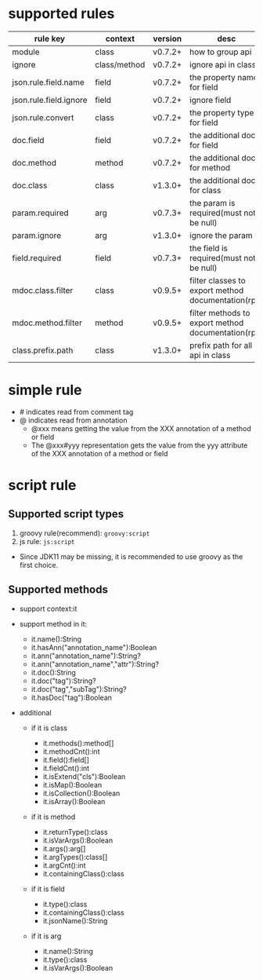 # supported rules

| rule key | context | version | desc | 
| --- | --- | --- | --- |
| module | class | v0.7.2+ | how to group api |
| ignore | class/method | v0.7.2+ | ignore api in class |
| json.rule.field.name | field | v0.7.2+ | the property name for field |
| json.rule.field.ignore | field | v0.7.2+ | ignore field |
| json.rule.convert | class | v0.7.2+ | the property type for field |
| doc.field | field | v0.7.2+ | the additional doc for field |
| doc.method | method | v0.7.2+ | the additional doc for method |
| doc.class | class | v1.3.0+ | the additional doc for class |
| param.required | arg | v0.7.3+ | the param is required(must not be null) |
| param.ignore | arg | v1.3.0+ | ignore the param |
| field.required | field | v0.7.3+ | the field is required(must not be null) |
| mdoc.class.filter | class | v0.9.5+ | filter classes to export method documentation(rpc) |
| mdoc.method.filter | method | v0.9.5+ | filter methods to export method documentation(rpc) |
| class.prefix.path | class | v1.3.0+ | prefix path for all api in class |

# simple rule
- \# indicates read from comment tag
- @ indicates read from annotation
   - @xxx means getting the value from the XXX annotation of a method or field
   - The @xxx#yyy representation gets the value from the yyy attribute of the XXX annotation of a method or field

# script rule

## Supported script types
1. groovy rule(recommend):
`groovy:script`
2. js rule:
`js:script`

- Since JDK11 may be missing, it is recommended to use groovy as the first choice.
## Supported methods
- support context:it
- support method in it:
     * it.name():String
     * it.hasAnn("annotation_name"):Boolean
     * it.ann("annotation_name"):String?
     * it.ann("annotation_name","attr"):String?
     * it.doc():String
     * it.doc("tag"):String?
     * it.doc("tag","subTag"):String?
     * it.hasDoc("tag"):Boolean

- additional
   - if it is class
     * it.methods():method[]
     * it.methodCnt():int
     * it.field():field[]
     * it.fieldCnt():int
     * it.isExtend("cls"):Boolean
     * it.isMap():Boolean
     * it.isCollection():Boolean
     * it.isArray():Boolean

  - if it is method
     * it.returnType():class
     * it.isVarArgs():Boolean
     * it.args():arg[]
     * it.argTypes():class[]
     * it.argCnt():int
     * it.containingClass():class

  - if it is field
     * it.type():class
     * it.containingClass():class
     * it.jsonName():String

  - if it is arg
     * it.name():String
     * it.type():class
     * it.isVarArgs():Boolean